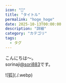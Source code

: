 ```yaml
---
icon: "🏫"
title: "タイトル"
permalink: "hoge_hoge"
date: 2025-10-13T00:00:00
description: "詳細"
category: "カテゴリ"
tags:
  - タグ
---
```


こんにちは〜。  
sorinaji[@sori883](https://x.com/sori883)です。  


<ExLinkCard url="" />
<Twitter url="" />
![狐](./.webp)  